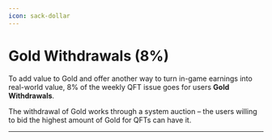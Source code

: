 ```yaml
---
icon: sack-dollar
---
```


# Gold Withdrawals (8%)

To add value to Gold and offer another way to turn in-game earnings into real-world value, 8% of the weekly QFT issue goes for users **Gold Withdrawals**. 

The withdrawal of Gold works through a system auction – the users willing to bid the highest amount of Gold for QFTs can have it. 

***

